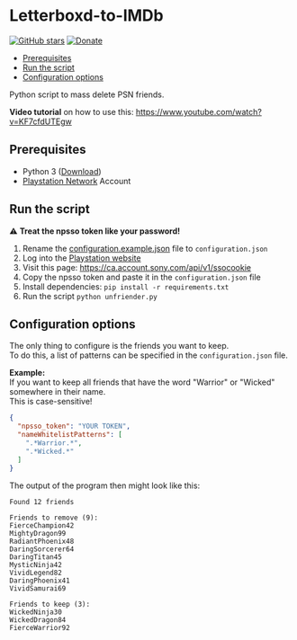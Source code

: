 # Letterboxd-to-IMDb
[![GitHub stars](https://img.shields.io/github/stars/TobiasPankner/PSN-Unfriender.svg?style=social&label=Star)](https://GitHub.com/TobiasPankner/PSN-Unfriender/stargazers/)
[![Donate](https://img.shields.io/badge/Donate-PayPal-green.svg)](https://www.paypal.com/cgi-bin/webscr?cmd=_s-xclick&hosted_button_id=3TU2XDBK2JFU4&source=url)

- [Prerequisites](#prerequisites)
- [Run the script](#run-the-script)
- [Configuration options](#configuration-options)

Python script to mass delete PSN friends.

**Video tutorial** on how to use this: https://www.youtube.com/watch?v=KF7cfdUTEgw

## Prerequisites
  
 - Python 3 ([Download](https://www.python.org/downloads/)) 
 - [Playstation Network](https://www.playstation.com/) Account
 
## Run the script

 :warning: **Treat the npsso token like your password!**

 1. Rename the [configuration.example.json](configuration.example.json) file to `configuration.json`
 2. Log into the [Playstation website](https://www.playstation.com/)
 3. Visit this page: https://ca.account.sony.com/api/v1/ssocookie
 4. Copy the npsso token and paste it in the `configuration.json` file
 5. Install dependencies: `pip install -r requirements.txt`
 6. Run the script `python unfriender.py`

## Configuration options

The only thing to configure is the friends you want to keep.  
To do this, a list of patterns can be specified in the `configuration.json` file.  

**Example:**  
If you want to keep all friends that have the word "Warrior" or "Wicked" somewhere in their name.  
This is case-sensitive!
```json
{
  "npsso_token": "YOUR TOKEN",
  "nameWhitelistPatterns": [
    ".*Warrior.*",
    ".*Wicked.*"
  ]
}
```
The output of the program then might look like this:
```
Found 12 friends

Friends to remove (9): 
FierceChampion42
MightyDragon99
RadiantPhoenix48
DaringSorcerer64
DaringTitan45
MysticNinja42
VividLegend82
DaringPhoenix41
VividSamurai69

Friends to keep (3): 
WickedNinja30
WickedDragon84
FierceWarrior92
```



